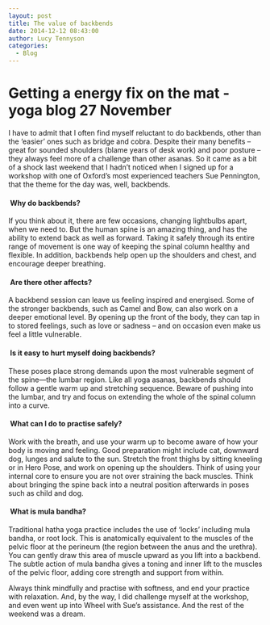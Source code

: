 ```yaml
---
layout: post
title: The value of backbends
date: 2014-12-12 08:43:00
author: Lucy Tennyson
categories:
  - Blog
---
```



# Getting a energy fix on the mat - yoga blog 27 November&nbsp;

I have to admit that I often find myself reluctant to do backbends, other than the ‘easier’ ones such as bridge and cobra. Despite their many benefits – great for sounded shoulders (blame years of desk work) and poor posture – they always feel more of a challenge than other asanas. So it came as a bit of a shock last weekend that I hadn’t noticed when I signed up for a workshop with one of Oxford’s most experienced teachers Sue Pennington, that the theme for the day was, well, backbends.

#### &nbsp;Why do backbends?

If you think about it, there are few occasions, changing lightbulbs apart, when we need to. But the human spine is an amazing thing, and has the ability to extend back as well as forward. Taking it safely through its entire range of movement is one way of keeping the spinal column healthy and flexible. In addition, backbends help open up the shoulders and chest, and encourage deeper breathing.&nbsp;

#### &nbsp;Are there other affects?

A backbend session can leave us feeling inspired and energised. Some of the stronger backbends, such as Camel and Bow, can also work on a deeper emotional level. By opening up the front of the body, they can tap in to stored feelings, such as love or sadness – and on occasion even make us feel a little vulnerable.

#### &nbsp;Is it easy to hurt myself doing backbends?

These poses place strong demands upon the most vulnerable segment of the spine—the lumbar region. Like all yoga asanas, backbends should follow a gentle warm up and stretching sequence. Beware of pushing into the lumbar, and try and focus on extending the whole of the spinal column into a curve.&nbsp;

#### &nbsp;What can I do to practise safely?

Work with the breath, and use your warm up to become aware of how your body is moving and feeling. Good preparation might include cat, downward dog, lunges and salute to the sun. Stretch the front thighs by sitting kneeling or in Hero Pose, and work on opening up the shoulders. Think of using your internal core to ensure you are not over straining the back muscles. Think about bringing the spine back into a neutral position afterwards in poses such as child and dog.

#### &nbsp;What is mula bandha?

Traditional hatha yoga practice includes the use of ‘locks’ including mula bandha, or root lock. This is anatomically equivalent to the muscles of the pelvic floor at the perineum (the region between the anus and the urethra). You can gently draw this area of muscle upward as you lift into a backbend. The subtle action of mula bandha gives a toning and inner lift to the muscles of the pelvic floor, adding core strength and support from within.

Always think mindfully and practise with softness, and end your practice with relaxation. And, by the way, I did challenge myself at the workshop, and even went up into Wheel with Sue’s assistance. And the rest of the weekend was a dream.